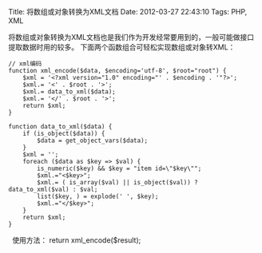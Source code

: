 Title: 将数组或对象转换为XML文档
Date: 2012-03-27 22:43:10
Tags: PHP, XML


将数组或对象转换为XML文档也是我们作为开发经常要用到的，一般可能做接口提取数据时用的较多。 下面两个函数组合可轻松实现数组或对象转XML： 
    
    
    // xml编码
    function xml_encode($data, $encoding='utf-8', $root="root") {
        $xml = '<?xml version="1.0" encoding="' . $encoding . '"?>';
        $xml.= '<' . $root . '>';
        $xml.= data_to_xml($data);
        $xml.= '</' . $root . '>';
        return $xml;
    }
    
    function data_to_xml($data) {
        if (is_object($data)) {
            $data = get_object_vars($data);
        }
        $xml = '';
        foreach ($data as $key => $val) {
            is_numeric($key) && $key = "item id=\"$key\"";
            $xml.="<$key>";
            $xml.= ( is_array($val) || is_object($val)) ? data_to_xml($val) : $val;
            list($key, ) = explode(' ', $key);
            $xml.="</$key>";
        }
        return $xml;
    }

  使用方法： return xml_encode($result);
